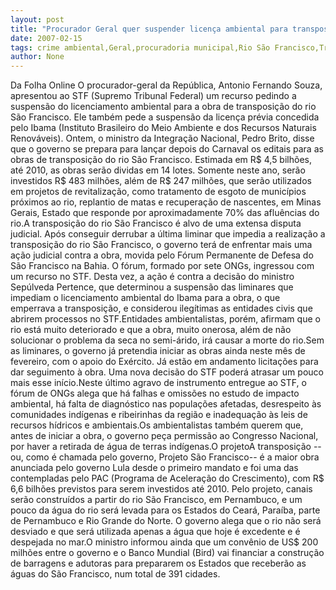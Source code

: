 ```yaml
---
layout: post
title: "Procurador Geral quer suspender licença ambiental para transposição do rio São Francisco"
date: 2007-02-15
tags: crime ambiental,Geral,procuradoria municipal,Rio São Francisco,Transposição
author: None
---
```

Da Folha Online 
O procurador-geral da República, Antonio Fernando Souza, apresentou ao STF (Supremo Tribunal Federal) um recurso pedindo a suspensão do licenciamento ambiental para a obra de transposição do rio São Francisco. Ele também pede a suspensão da licença prévia concedida pelo Ibama (Instituto Brasileiro do Meio Ambiente e dos Recursos Naturais Renováveis). Ontem, o ministro da Integração Nacional, Pedro Brito, disse que o governo se prepara para lançar depois do Carnaval os editais para as obras de transposição do rio São Francisco. Estimada em R$ 4,5 bilhões, até 2010, as obras serão dividas em 14 lotes. Somente neste ano, serão investidos R$ 483 milhões, além de R$ 247 milhões, que serão utilizados em projetos de revitalização, como tratamento de esgoto de municípios próximos ao rio, replantio de matas e recuperação de nascentes, em Minas Gerais, Estado que responde por aproximadamente 70% das afluências do rio.A transposição do rio São Francisco é alvo de uma extensa disputa judicial. Após conseguir derrubar a última liminar que impedia a realização a transposição do rio São Francisco, o governo terá de enfrentar mais uma ação judicial contra a obra, movida pelo Fórum Permanente de Defesa do São Francisco na Bahia. O fórum, formado por sete ONGs, ingressou com um recurso no STF. Desta vez, a ação é contra a decisão do ministro Sepúlveda Pertence, que determinou a suspensão das liminares que impediam o licenciamento ambiental do Ibama para a obra, o que emperrava a transposição, e considerou ilegítimas as entidades civis que abrirem processos no STF.Entidades ambientalistas, porém, afirmam que o rio está muito deteriorado e que a obra, muito onerosa, além de não solucionar o problema da seca no semi-árido, irá causar a morte do rio.Sem as liminares, o governo já pretendia iniciar as obras ainda neste mês de fevereiro, com o apoio do Exército. Já estão em andamento licitações para dar seguimento à obra. Uma nova decisão do STF poderá atrasar um pouco mais esse início.Neste último agravo de instrumento entregue ao STF, o fórum de ONGs alega que há falhas e omissões no estudo de impacto ambiental, há falta de diagnóstico nas populações afetadas, desrespeito às comunidades indígenas e ribeirinhas da região e inadequação às leis de recursos hídricos e ambientais.Os ambientalistas também querem que, antes de iniciar a obra, o governo peça permissão ao Congresso Nacional, por haver a retirada de água de terras indígenas.O projetoA transposição --ou, como é chamada pelo governo, Projeto São Francisco-- é a maior obra anunciada pelo governo Lula desde o primeiro mandato e foi uma das contempladas pelo PAC (Programa de Aceleração do Crescimento), com R$ 6,6 bilhões previstos para serem investidos até 2010. Pelo projeto, canais serão construídos a partir do rio São Francisco, em Pernambuco, e um pouco da água do rio será levada para os Estados do Ceará, Paraíba, parte de Pernambuco e Rio Grande do Norte. O governo alega que o rio não será desviado e que será utilizada apenas a água que hoje é excedente e é despejada no mar.O ministro informou ainda que um convênio de US$ 200 milhões entre o governo e o Banco Mundial (Bird) vai financiar a construção de barragens e adutoras para prepararem os Estados que receberão as águas do São Francisco, num total de 391 cidades. 